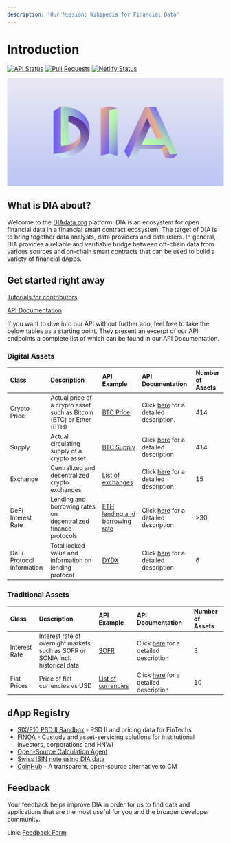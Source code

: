 ```yaml
---
description: 'Our Mission: Wikipedia for Financial Data'
---
```


# Introduction

[![API Status](https://badgen.net/uptime-robot/status/m784441379-1bdbacd4cd81bf46c13bdb1f?label=API)](https://docs.diadata.org/api/docs/api) [![Pull Requests](https://badgen.net/github/prs/diadata-org/diadata?label=Pull%20Requests)](https://github.com/diadata-org/diadata/pulls) [![Netlify Status](https://api.netlify.com/api/v1/badges/4be89751-9655-472f-9bfe-c8e57b9528b2/deploy-status)](https://coinhub.diadata.org)

![](.gitbook/assets/180926_dia_assets-57.png)

## What is DIA about?

Welcome to the [DIAdata.org](https://diadata.org/) platform. DIA is an ecosystem for open financial data in a financial smart contract ecosystem. The target of DIA is to bring together data analysts, data providers and data users. In general, DIA provides a reliable and verifiable bridge between off-chain data from various sources and on-chain smart contracts that can be used to build a variety of financial dApps.

## Get started right away

[Tutorials for contributors](https://docs.diadata.org/documentation/tutorials)

[API Documentation](https://docs.diadata.org/documentation/api-1)

If you want to dive into our API without further ado, feel free to take the below tables as a starting point. They present an excerpt of our API endpoints  a complete list of which can be found in our API Documentation.

### Digital Assets

| Class | Description | API Example | API Documentation | Number of Assets |
| :--- | :--- | :--- | :--- | :--- |
| Crypto Price | Actual price of a crypto asset such as Bitcoin \(BTC\) or Ether \(ETH\) | [BTC Price](https://api.diadata.org/v1/quotation/BTC) | Click [here](https://docs.diadata.org/documentation/api-1/api-endpoints#quotation) for a detailed description. | 414 |
| Supply | Actual circulating supply of a crypto asset | [BTC Supply](https://api.diadata.org/v1/supply/BTC) | Click [here](https://docs.diadata.org/documentation/api-1/api-endpoints#supply) for a detailed description | 414 |
| Exchange | Centralized and decentralized crypto exchanges | [List of exchanges](https://api.diadata.org/v1/exchanges) | Click [here](https://docs.diadata.org/documentation/api-1/api-endpoints#exchanges) for a detailed description | 15 |
| DeFi Interest Rate | Lending and borrowing rates on decentralized finance protocols | [ETH lending and borrowing rate](https://api.diadata.org/v1/defiLendingRate/DYDX/ETH) | Click [here](https://docs.diadata.org/documentation/api-1/api-endpoints#defi-interest-rate) for a detailed description | &gt;30 |
| DeFi Protocol Information | Total locked value and information on lending protocol | [DYDX](https://api.diadata.org/v1/defiLendingState/DYDX) | Click [here](https://docs.diadata.org/documentation/api-1/api-endpoints#defi-lending-state) for a detailed description | 6 |

### Traditional Assets

| Class | Description | API Example | API Documentation | Number of Assets |
| :--- | :--- | :--- | :--- | :--- |
| Interest Rate | Interest rate of overnight markets such as SOFR or SONIA incl. historical data | [SOFR](https://api.diadata.org/v1/interestrate/SOFR/2020-08-03) | Click [here](https://docs.diadata.org/documentation/api-1/api-endpoints#interest-rate) for a detailed description | 3 |
| Fiat Prices | Price of fiat currencies vs USD | [List of currencies](https://api.diadata.org/v1/fiatQuotations) | Click [here](https://docs.diadata.org/documentation/api-1/api-endpoints#fiat-currency-exchange-rates) for a detailed description | 10 |

## dApp Registry



* [SIX/F10 PSD II Sandbox](https://f10-sandbox-portal.apps.ndgit.com/#/apis) - PSD II and pricing data for FinTechs
* [FINOA](https://finoa.io) - Custody and asset-servicing solutions for institutional investors, corporations and HNWI 
* [Open-Source Calculation Agent](https://blockstate.com/decentral-calculation-agent/)
* [Swiss ISIN note using DIA data](https://en.bitcoinwiki.org/wiki/Index_Fund)
* [CoinHub](http://coinhub.diadata.org) - A transparent, open-source alternative to CM

## **Feedback**

Your feedback helps improve DIA in order for us to find data and applications that are the most useful for you and the broader developer community.

Link: [Feedback Form](https://docs.google.com/forms/d/e/1FAIpQLSePxDwbEURjes4nw8GUzaT-XfYttRw_6F2xAR607FKACsn7ew/viewform)


